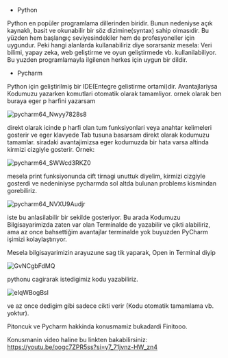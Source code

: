 - Python
  
Python en popüler programlama dillerinden biridir.
Bunun nedeniyse açık kaynaklı, basit ve okunabilir bir söz dizimine(syntax) sahip olmasıdir.
Bu yüzden hem başlangıç seviyesindekiler hem de profesyoneller için uygundur.
Peki hangi alanlarda kullanabiliriz diye sorarsaniz mesela:
Veri bilimi, yapay zeka, web geliştirme ve oyun geliştirmede vb. kullanilabiliyor.
Bu yuzden programlamayla ilgilenen herkes için uygun bir dildir.

- Pycharm
  
Python için geliştirilmiş bir IDE(Entegre gelistirme ortami)dir.
Avantajlariysa Kodumuzu yazarken komutlari otomatik olarak tamamliyor.
ornek olarak ben buraya eger p harfini yazarsam

![pycharm64_Nwyy7828s8](https://github.com/user-attachments/assets/6032e1a4-f346-4fcb-bb4f-dc080c24f6fc)

direkt olarak icinde p harfi olan tum funksiyonlari veya anahtar kelimeleri gosterir ve
eger klavyede Tab tusuna basarsam direkt olarak kodumuzu tamamlar.
siradaki avantajimizsa eger kodumuzda bir hata varsa altinda kirmizi cizgiyle gosterir. Ornek: 

![pycharm64_SWWcd3RKZ0](https://github.com/user-attachments/assets/fffcfa91-7148-402e-8df6-80c76ab4e692)

mesela print funksiyonunda cift tirnagi unuttuk diyelim, kirmizi cizgiyle gosterdi ve 
nedeniniyse pycharmda sol altda bulunan problems kismindan gorebiliriz.

![pycharm64_NVXU9Audjr](https://github.com/user-attachments/assets/25acf484-decd-4ec0-b340-4e1b495070ec)

iste bu anlasilabilir bir sekilde gosteriyor. 
Bu arada Kodumuzu Bilgisayarimizda zaten var olan Terminalde de yazabilir ve çikti alabiliriz,
ama az once bahsettiğim avantajlar terminalde yok buyuzden PyCharm işimizi kolaylaştırıyor.

Mesela bilgisayarimizin arayuzune sag tik yaparak, Open in Terminal diyip 

![GvNCgbFdMQ](https://github.com/user-attachments/assets/119d88b1-1749-4a0a-9539-781f524f18ea)

pythonu cagirarak istedigimiz kodu yazabiliriz.

![eIqWBogBsl](https://github.com/user-attachments/assets/c8410957-f624-4d1a-804b-3259ee6ce947)

ve az once dedigim gibi sadece cikti verir (Kodu otomatik tamamlama vb. yoktur).  

Pitoncuk ve Pycharm hakkinda konusmamiz bukadardi Finitooo.

Konusmanin video haline bu linkten bakabilirsiniz:  https://youtu.be/oogc7ZPR5ss?si=y7_71jvnz-HW_zn4
